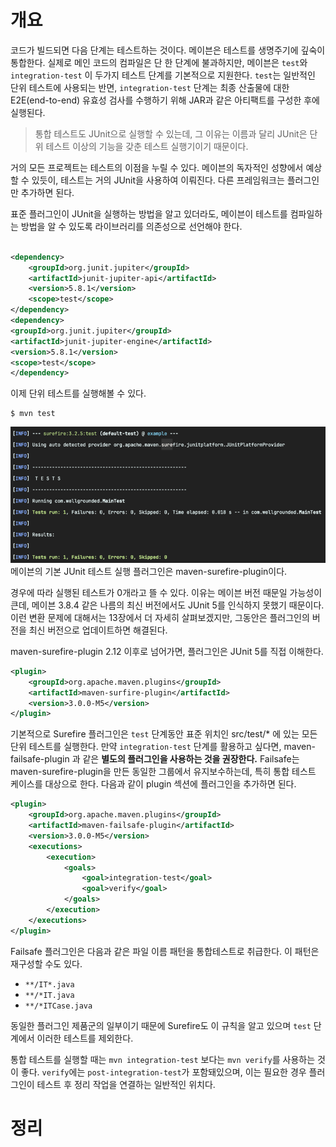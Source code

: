 <!-- Date: 2025-01-24 -->
<!-- Update Date: 2025-01-24 -->
<!-- File ID: 7a14ee07-696c-4ad3-9bd3-15996c2e357a -->
<!-- Author: Seoyeon Jang -->

# 개요

코드가 빌드되면 다음 단계는 테스트하는 것이다. 메이븐은 테스트를 생명주기에 깊숙이 통합한다. 실제로 메인 코드의 컴파일은 단 한 단계에 불과하지만, 메이븐은 `test`와 `integration-test` 이
두가지 테스트 단계를 기본적으로 지원한다. `test`는 일반적인 단위 테스트에 사용되는 반면, `integration-test` 단계는 최종 산출물에 대한 E2E(end-to-end) 유효성 검사를 수행하기 위해
JAR과 같은 아티팩트를 구성한 후에 실행된다.

> 통합 테스트도 JUnit으로 실행할 수 있는데, 그 이유는 이름과 달리 JUnit은 단위 테스트 이상의 기능을 갖춘 테스트 실행기이기 때문이다.

거의 모든 프로젝트는 테스트의 이점을 누릴 수 있다. 메이븐의 독자적인 성향에서 예상할 수 있듯이, 테스트는 거의 JUnit을 사용하여 이뤄진다. 다른 프레임워크는 플러그인만 추가하면 된다.

표준 플러그인이 JUnit을 실행하는 방법을 알고 있더라도, 메이븐이 테스트를 컴파일하는 방법을 알 수 있도록 라이브러리를 의존성으로 선언해야 한다.

```xml

<dependency>
    <groupId>org.junit.jupiter</groupId>
    <artifactId>junit-jupiter-api</artifactId>
    <version>5.8.1</version>
    <scope>test</scope>
</dependency>
<dependency>
<groupId>org.junit.jupiter</groupId>
<artifactId>junit-jupiter-engine</artifactId>
<version>5.8.1</version>
<scope>test</scope>
</dependency>
```

이제 단위 테스트를 실행해볼 수 있다.

```shell
$ mvn test
```

![](.11_2_6_테스트_images/12a9c388.png)
메이븐의 기본 JUnit 테스트 실행 플러그인은 maven-surefire-plugin이다.

경우에 따라 실행된 테스트가 0개라고 뜰 수 있다. 이유는 메이븐 버전 때문일 가능성이 큰데, 메이븐 3.8.4 같은 나름의 최신 버전에서도 JUnit 5를 인식하지 못했기 때문이다. 이런 변환 문제에 대해서는
13장에서 더 자세히 살펴보겠지만, 그동안은 플러그인의 버전을 최신 버전으로 업데이트하면 해결된다.

maven-surefire-plugin 2.12 이후로 넘어가면, 플러그인은 JUnit 5를 직접 이해한다.

```xml
<plugin>
    <groupId>org.apache.maven.plugins</groupId>
    <artifactId>maven-surfire-plugin</artifactId>
    <version>3.0.0-M5</version>
</plugin>
```

기본적으로 Surefire 플러그인은 `test` 단계동안 표준 위치인 src/test/* 에 있는 모든 단위 테스트를 실행한다. 만약 `integration-test` 단계를 활용하고 싶다면,
maven-failsafe-plugin 과 같은 **별도의 플러그인을 사용하는 것을 권장한다.** Failsafe는 maven-surefire-plugin을 만든 동일한 그룹에서 유지보수하는데, 특히 통합 테스트
케이스를 대상으로 한다. 다음과 같이 plugin 섹션에 플러그인을 추가하면 된다.

```xml
<plugin>
    <groupId>org.apache.maven.plugins</groupId>
    <artifactId>maven-failsafe-plugin</artifactId>
    <version>3.0.0-M5</version>
    <executions>
        <execution>
            <goals>
                <goal>integration-test</goal>
                <goal>verify</goal>
            </goals>
        </execution>
    </executions>
</plugin>
```

Failsafe 플러그인은 다음과 같은 파일 이름 패턴을 통합테스트로 취급한다. 이 패턴은 재구성할 수도 있다.

- `**/IT*.java`
- `**/*IT.java`
- `**/*ITCase.java`

동일한 플러그인 제품군의 일부이기 때문에 Surefire도 이 규칙을 알고 있으며 `test` 단계에서 이러한 테스트를 제외한다.

통합 테스트를 실행할 때는 `mvn integration-test` 보다는 `mvn verify`를 사용하는 것이 좋다. `verify`에는 `post-integration-test`가 포함돼있으며, 이는 필요한
경우 플러그인이 테스트 후 정리 작업을 연결하는 일반적인 위치다.

# 정리


